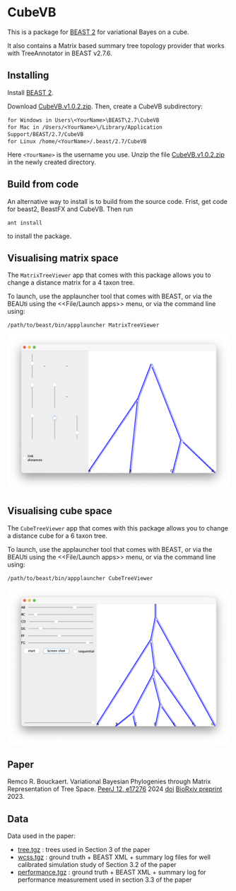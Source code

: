 # CubeVB

This is a package for [BEAST 2](http://beast2.org) for variational Bayes on a cube.

It also contains a Matrix based summary tree topology provider that works with TreeAnnotator in BEAST v2.7.6.


## Installing

Install [BEAST 2](http://beast2.org).

Download [CubeVB.v1.0.2.zip](https://github.com/rbouckaert/cubevb/releases/download/v1.0.0/CubeVB.v1.0.2.zip). 
Then, create a CubeVB subdirectory:

```
for Windows in Users\<YourName>\BEAST\2.7\CubeVB
for Mac in /Users/<YourName>\/Library/Application Support/BEAST/2.7/CubeVB
for Linux /home/<YourName>/.beast/2.7/CubeVB
```

Here `<YourName>` is the username you use.
Unzip the file [CubeVB.v1.0.2.zip](https://github.com/rbouckaert/cubevb/releases/download/v1.0.0/CubeVB.v1.0.2.zip) in the newly created directory.


## Build from code

An alternative way to install is to build from the source code. 
Frist, get code for beast2, BeastFX and CubeVB. Then run

```
ant install
```

to install the package.

## Visualising matrix space

The `MatrixTreeViewer` app that comes with this package allows you to change a distance matrix for a 4 taxon tree.

To launch, use the applauncher tool that comes with BEAST, or via the BEAUti using the <<File/Launch apps>> menu, or via the command line using:

```
/path/to/beast/bin/appplauncher MatrixTreeViewer
```

![](doc/images/MatrixTreeViewer.png)

## Visualising cube space


The `CubeTreeViewer` app that comes with this package allows you to change a distance cube for a 6 taxon tree.

To launch, use the applauncher tool that comes with BEAST, or via the BEAUti using the <<File/Launch apps>> menu, or via the command line using:

```
/path/to/beast/bin/appplauncher CubeTreeViewer
```

![](doc/images/CubeTreeViewer.png)


## Paper

Remco R. Bouckaert.
Variational Bayesian Phylogenies through Matrix Representation of Tree Space.
[PeerJ 12, e17276](https://peerj.com/articles/17276/) 2024 
[doi](https://doi.org/10.7717/peerj.17276)
[BioRxiv preprint](https://www.biorxiv.org/content/10.1101/2023.10.19.563180) 2023.

## Data

Data used in the paper:


* [tree.tgz](https://github.com/rbouckaert/cubevb/releases/download/v1.0.0/trees.tgz) : trees used in Section 3 of the paper
* [wcss.tgz](https://github.com/rbouckaert/cubevb/releases/download/v1.0.0/wcss.tgz) : ground truth + BEAST XML + summary log files for well calibrated simulation study of Section 3.2 of the paper
* [performance.tgz](https://github.com/rbouckaert/cubevb/releases/download/v1.0.0/performance.tgz) : ground truth + BEAST XML + summary log for performance measurement used in section 3.3 of the paper
